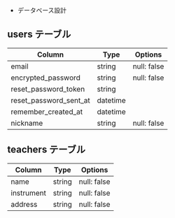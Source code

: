 * データベース設計
## users テーブル
|Column|Type|Options|
|------|----|-------|
|email|string|null: false|
|encrypted_password|string| null: false|
|reset_password_token|string|
|reset_password_sent_at|datetime|
|remember_created_at|datetime|
|nickname|string|null: false|

## teachers テーブル
|Column|Type|Options|
|------|----|-------|
|name|string|null: false|
|instrument|string|null: false|
|address|string|null: false|